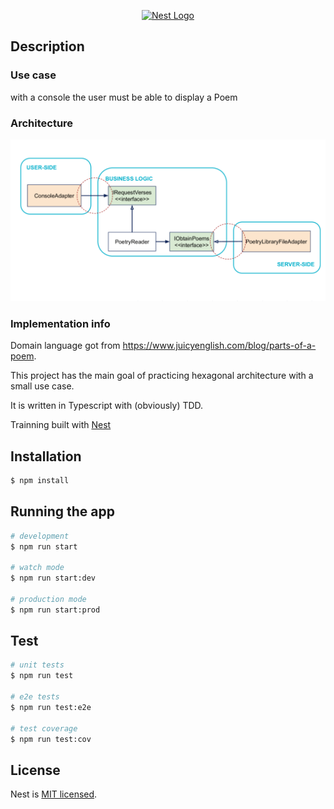 <p align="center">
  <a href="http://nestjs.com/" target="blank"><img src="https://nestjs.com/img/logo_text.svg" width="320" alt="Nest Logo" /></a>
</p>

## Description
### Use case
with a console the user must be able to display a Poem
### Architecture
<p align="center">
  <a href="https://blog.octo.com/architecture-hexagonale-trois-principes-et-un-exemple-dimplementation/" target="blank"><img src="archi_hexa_02-1024x526.png" alt="Architecture" /></a>
</p>

### Implementation info
Domain language got from https://www.juicyenglish.com/blog/parts-of-a-poem.

This project has the main goal of practicing hexagonal architecture with a small use case.

It is written in Typescript with (obviously) TDD.

Trainning built with [Nest](https://github.com/nestjs/nest)

## Installation

```bash
$ npm install
```

## Running the app

```bash
# development
$ npm run start

# watch mode
$ npm run start:dev

# production mode
$ npm run start:prod
```

## Test

```bash
# unit tests
$ npm run test

# e2e tests
$ npm run test:e2e

# test coverage
$ npm run test:cov
```

## License

Nest is [MIT licensed](LICENSE).
